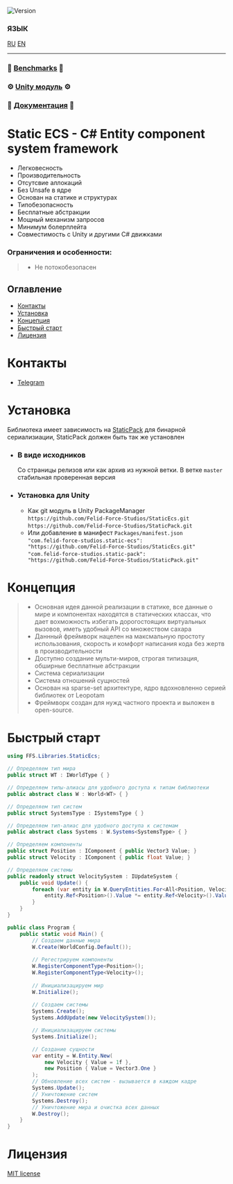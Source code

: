 ![Version](https://img.shields.io/badge/version-1.0.22-blue.svg?style=for-the-badge)

### ЯЗЫК
[RU](./README_RU.md)
[EN](./README.md)
___
### 🚀 **[Benchmarks](./docs/Benchmark.md)** 🚀
### ⚙️ **[Unity модуль](https://github.com/Felid-Force-Studios/StaticEcs-Unity)** ⚙️
### 📖️ **[Документация](https://felid-force-studios.github.io/StaticEcs/ru/)** 📖️
 
# Static ECS - C# Entity component system framework
- Легковесность
- Производительность
- Отсутсвие аллокаций
- Без Unsafe в ядре
- Основан на статике и структурах
- Типобезопасность
- Бесплатные абстракции
- Мощный механизм запросов
- Минимум болерплейта
- Совместимость с Unity и другими C# движками
### Ограничения и особенности:
> - Не потокобезопасен

## Оглавление
* [Контакты](#контакты)
* [Установка](#установка)
* [Концепция](#концепция)
* [Быстрый старт](#быстрый-старт)
* [Лицензия](#лицензия)


# Контакты
* [Telegram](https://t.me/felid_force_studios)

# Установка
Библиотека имеет зависимость на [StaticPack](https://github.com/Felid-Force-Studios/StaticPack) для бинарной сериализиации, StaticPack должен быть так же установлен
* ### В виде исходников
  Со страницы релизов или как архив из нужной ветки. В ветке `master` стабильная проверенная версия
* ### Установка для Unity
  - Как git модуль в Unity PackageManager     
  `https://github.com/Felid-Force-Studios/StaticEcs.git`  
  `https://github.com/Felid-Force-Studios/StaticPack.git`  
  - Или добавление в манифест `Packages/manifest.json`  
  `"com.felid-force-studios.static-ecs": "https://github.com/Felid-Force-Studios/StaticEcs.git"`  
  `"com.felid-force-studios.static-pack": "https://github.com/Felid-Force-Studios/StaticPack.git"`  

# Концепция
> - Основная идея данной реализации в статике, все данные о мире и компонентах находятся в статических классах, что дает вохможность избегать дорогостоящих виртуальных вызовов, иметь удобный API со множеством сахара
> - Даннный фреймворк нацелен на максмальную простоту использования, скорость и комфорт написания кода без жертв в производительности
> - Доступно создание мульти-миров, строгая типизация, обширные бесплатные абстракции
> - Система сериализации
> - Система отношений сущностей
> - Основан на sparse-set архитектуре, ядро вдохновленно серией библиотек от Leopotam
> - Фреймворк создан для нужд частного проекта и выложен в open-source.

# Быстрый старт
```csharp
using FFS.Libraries.StaticEcs;

// Определяем тип мира
public struct WT : IWorldType { }

// Определяем типы-алиасы для удобного доступа к типам библиотеки
public abstract class W : World<WT> { }

// Определяем тип систем
public struct SystemsType : ISystemsType { }

// Определяем тип-алиас для удобного доступа к системам
public abstract class Systems : W.Systems<SystemsType> { }

// Определяем компоненты
public struct Position : IComponent { public Vector3 Value; }
public struct Velocity : IComponent { public float Value; }

// Определяем системы
public readonly struct VelocitySystem : IUpdateSystem {
    public void Update() {
        foreach (var entity in W.QueryEntities.For<All<Position, Velocity>>()) {
            entity.Ref<Position>().Value *= entity.Ref<Velocity>().Value;
        }
    }
}

public class Program {
    public static void Main() {
        // Создаем данные мира
        W.Create(WorldConfig.Default());
        
        // Регестрируем компоненты
        W.RegisterComponentType<Position>();
        W.RegisterComponentType<Velocity>();
        
        // Инициализацируем мир
        W.Initialize();
        
        // Создаем системы
        Systems.Create();
        Systems.AddUpdate(new VelocitySystem());

        // Инициализацируем системы
        Systems.Initialize();

        // Создание сущности
        var entity = W.Entity.New(
            new Velocity { Value = 1f },
            new Position { Value = Vector3.One }
        );
        // Обновление всех систем - вызывается в каждом кадре
        Systems.Update();
        // Уничтожение систем
        Systems.Destroy();
        // Уничтожение мира и очистка всех данных
        W.Destroy();
    }
}
```

# Лицензия
[MIT license](./LICENSE.md)
